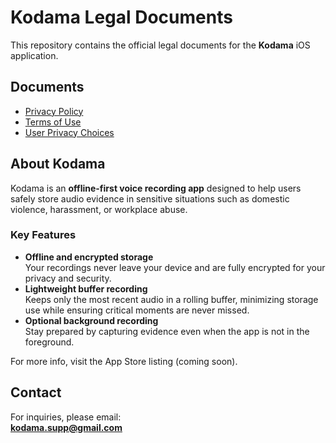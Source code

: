 # Kodama Legal Documents

This repository contains the official legal documents for the **Kodama** iOS application.

## Documents

- [Privacy Policy](./privacy-policy.md)
- [Terms of Use](./terms-of-use.md)
- [User Privacy Choices](./user-privacy-choices.md)

## About Kodama
Kodama is an **offline-first voice recording app** designed to help users safely store audio evidence in sensitive situations such as domestic violence, harassment, or workplace abuse.

### Key Features
- **Offline and encrypted storage**  
  Your recordings never leave your device and are fully encrypted for your privacy and security.
- **Lightweight buffer recording**  
  Keeps only the most recent audio in a rolling buffer, minimizing storage use while ensuring critical moments are never missed.
- **Optional background recording**  
  Stay prepared by capturing evidence even when the app is not in the foreground.

For more info, visit the App Store listing (coming soon).

## Contact
For inquiries, please email:  
**kodama.supp@gmail.com**

